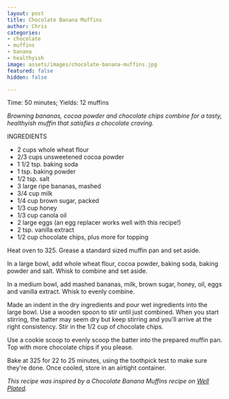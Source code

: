 ```yaml
---
layout: post
title: Chocolate Banana Muffins
author: Chris
categories:
- chocolate
- muffins
- banana
- healthyish
image: assets/images/chocolate-banana-muffins.jpg
featured: false
hidden: false

---
```

Time: 50 minutes;  Yields: 12 muffins

_Browning bananas, cocoa powder and chocolate chips combine for a tasty, healthyish muffin that satisfies a chocolate craving._

INGREDIENTS

* 2 cups whole wheat flour
* 2/3 cups unsweetened cocoa powder
* 1 1/2 tsp. baking soda
* 1 tsp. baking powder
* 1/2 tsp. salt
* 3 large ripe bananas, mashed
* 3/4 cup milk
* 1/4 cup brown sugar, packed
* 1/3 cup honey
* 1/3 cup canola oil
* 2 large eggs (an egg replacer works well with this recipe!)
* 2 tsp. vanilla extract
* 1/2 cup chocolate chips, plus more for topping

Heat oven to 325. Grease a standard sized muffin pan and set aside.

In a large bowl, add whole wheat flour, cocoa powder, baking soda, baking powder and salt. Whisk to combine and set aside.

In a medium bowl, add mashed bananas, milk, brown sugar, honey, oil, eggs and vanilla extract. Whisk to evenly combine.

Made an indent in the dry ingredients and pour wet ingredients into the large bowl. Use a wooden spoon to stir until just combined. When you start stirring, the batter may seem dry but keep stirring and you'll arrive at the right consistency. Stir in the 1/2 cup of chocolate chips.

Use a cookie scoop to evenly scoop the batter into the prepared muffin pan. Top with more chocolate chips if you please.

Bake at 325 for 22 to 25 minutes, using the toothpick test to make sure they're done. Once cooled, store in an airtight container.

_This recipe was inspired by a Chocolate Banana Muffins recipe on_ [_Well Plated_](https://www.wellplated.com/chocolate-banana-muffins/)_._ 